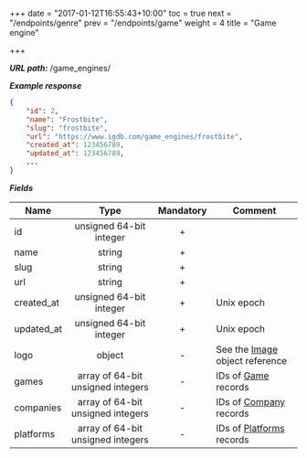 +++
date = "2017-01-12T16:55:43+10:00"
toc = true
next = "/endpoints/genre"
prev = "/endpoints/game"
weight = 4
title = "Game engine"

+++

***URL path:*** /game_engines/

***Example response***

```json
{
    "id": 2,
    "name": "Frostbite",
    "slug": "frostbite",
    "url": "https://www.igdb.com/game_engines/frostbite",
    "created_at": 123456789,
    "updated_at": 123456789,
    ...
}
```

***Fields***

| Name       | Type                              | Mandatory | Comment |
| ---------- |:---------------------------------:|:---------:| ------- |
| id         | unsigned 64-bit integer           |     +     ||
| name       | string                            |     +     ||
| slug       | string                            |     +     ||
| url        | string                            |     +     ||
| created_at | unsigned 64-bit integer           |     +     | Unix epoch |
| updated_at | unsigned 64-bit integer           |     +     | Unix epoch |
| logo       | object                            |     -     | See the [Image](../../misc-objects/image) object reference |
| games      | array of 64-bit unsigned integers |     -     | IDs of [Game](../game) records |
| companies  | array of 64-bit unsigned integers |     -     | IDs of [Company](../company) records |
| platforms  | array of 64-bit unsigned integers |     -     | IDs of [Platforms](../platform) records |
